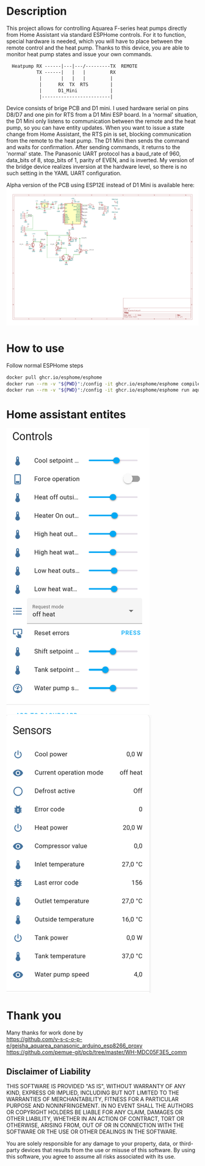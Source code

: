 # Description
This project allows for controlling Aquarea F-series heat pumps directly from Home Assistant via standard ESPHome controls.
For it to function, special hardware is needed, which you will have to place between the remote control and the heat pump.
Thanks to this device, you are able to monitor heat pump states and issue your own commands.

```
  Heatpump RX ------|---|---/---------TX  REMOTE
           TX ------|   |   |         RX
            |       |   |   |         |
            |      RX  TX  RTS        |
            |      D1_Mini            |
            |-------------------------|
```
Device consists of brige PCB and D1 mini.
I used hardware serial on pins D8/D7 and one pin for RTS from a D1 Mini ESP board. In a 'normal' situation, the D1 Mini only listens to communication between the remote and the heat pump, so you can have entity updates.
When you want to issue a state change from Home Assistant, the RTS pin is set, blocking communication from the remote to the heat pump. The D1 Mini then sends the command and waits for confirmation.
After sending commands, it returns to the 'normal' state.
The Panasonic UART protocol has a baud_rate of 960, data_bits of 8, stop_bits of 1, parity of EVEN, and is inverted. My version of the bridge device realizes inversion at the hardware level, so there is no such setting in the YAML UART configuration.

Alpha version of the PCB using ESP12E instead of D1 Mini is available here:
![Brige schematic](schematic/aquarea/aquarea.svg "schematic")

# How to use
Follow normal ESPHome steps
```bash
docker pull ghcr.io/esphome/esphome
docker run --rm -v "${PWD}":/config -it ghcr.io/esphome/esphome compile aquarea.yaml
docker run --rm -v "${PWD}":/config -it ghcr.io/esphome/esphome run aquarea.yaml
```

# Home assistant entites

![Aquarea controls](images/aquarea_controls.png "HA Controls")
![Aquarea sensors](images/aquarea_sensors.png "HA Sensors")

# Thank you
Many thanks for work done by<br>
https://github.com/v-s-c-o-p-e/geisha_aquarea_panasonic_arduino_esp8266_proxy
https://github.com/pemue-git/pcb/tree/master/WH-MDC05F3E5_comm

## Disclaimer of Liability

THIS SOFTWARE IS PROVIDED "AS IS", WITHOUT WARRANTY OF ANY KIND, EXPRESS OR IMPLIED, INCLUDING BUT NOT LIMITED TO THE WARRANTIES OF MERCHANTABILITY, FITNESS FOR A PARTICULAR PURPOSE AND NONINFRINGEMENT. IN NO EVENT SHALL THE AUTHORS OR COPYRIGHT HOLDERS BE LIABLE FOR ANY CLAIM, DAMAGES OR OTHER LIABILITY, WHETHER IN AN ACTION OF CONTRACT, TORT OR OTHERWISE, ARISING FROM, OUT OF OR IN CONNECTION WITH THE SOFTWARE OR THE USE OR OTHER DEALINGS IN THE SOFTWARE.

You are solely responsible for any damage to your property, data, or third-party devices that results from the use or misuse of this software. By using this software, you agree to assume all risks associated with its use.
